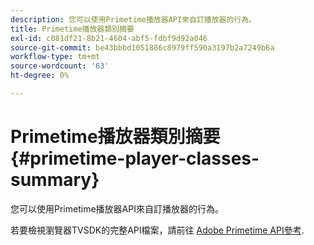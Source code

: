 ```yaml
---
description: 您可以使用Primetime播放器API來自訂播放器的行為。
title: Primetime播放器類別摘要
exl-id: c081df21-8b21-4604-abf5-fdbf9d92a046
source-git-commit: be43bbbd1051886c8979ff590a3197b2a7249b6a
workflow-type: tm+mt
source-wordcount: '63'
ht-degree: 0%

---
```


# Primetime播放器類別摘要 {#primetime-player-classes-summary}

您可以使用Primetime播放器API來自訂播放器的行為。

若要檢視瀏覽器TVSDK的完整API檔案，請前往 [Adobe Primetime API參考](https://help.adobe.com/en_US/primetime/api/index.html#api-Adobe_Primetime_API_References).
